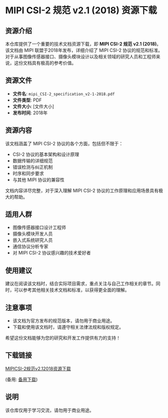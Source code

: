# MIPI CSI-2 规范 v2.1 (2018) 资源下载

## 资源介绍

本仓库提供了一个重要的技术文档资源下载，即 **MIPI CSI-2 规范 v2.1 (2018)**。该文档由 MIPI 联盟于2018年发布，详细介绍了 MIPI CSI-2 协议的规范和标准。对于从事图像传感器接口、摄像头模块设计以及相关领域的研究人员和工程师来说，这份文档具有极高的参考价值。

## 资源文件

- **文件名**: `mipi_CSI-2_specification_v2-1-2018.pdf`
- **文件类型**: PDF
- **文件大小**: [文件大小]
- **发布时间**: 2018年

## 资源内容

该文档涵盖了 MIPI CSI-2 协议的各个方面，包括但不限于：

- CSI-2 协议的基本架构和设计原理
- 数据传输的详细规范
- 错误检测与纠正机制
- 时序和同步要求
- 与其他 MIPI 协议的兼容性

文档内容详尽完整，对于深入理解 MIPI CSI-2 协议的工作原理和应用场景具有极大的帮助。

## 适用人群

- 图像传感器接口设计工程师
- 摄像头模块开发人员
- 嵌入式系统研究人员
- 通信协议分析专家
- 对 MIPI CSI-2 协议感兴趣的技术爱好者

## 使用建议

建议在阅读该文档时，结合实际项目需求，重点关注与自己工作相关的章节。同时，可以参考其他相关技术文档和标准，以获得更全面的理解。

## 注意事项

- 该文档为官方发布的规范版本，请勿用于商业用途。
- 下载和使用该文档时，请遵守相关法律法规和版权规定。

希望这份文档能够为您的研究和开发工作提供有力的支持！

## 下载链接
[MIPICSI-2规范v2.12018资源下载](https://pan.quark.cn/s/351b7fc79604) 

(备用: [备用下载](https://pan.baidu.com/s/1a7MaAuQ2zFt1EjPfg0-02g?pwd=1234))

## 说明

该仓库仅用于学习交流，请勿用于商业用途。
